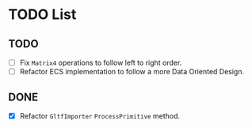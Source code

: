 # TODO List

## TODO
- [ ] Fix `Matrix4` operations to follow left to right order.
- [ ] Refactor ECS implementation to follow a more Data Oriented Design.

## DONE
- [x] Refactor `GltfImporter` `ProcessPrimitive` method.